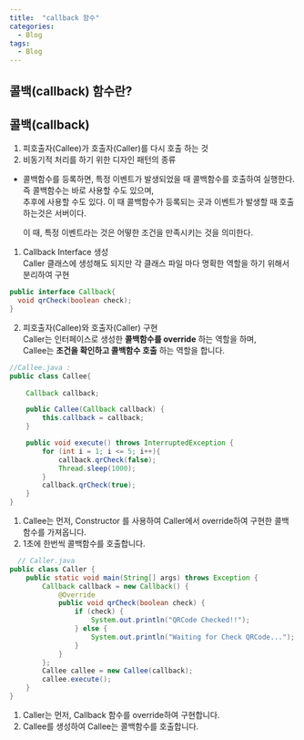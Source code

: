 ```yaml
---
title:  "callback 함수"
categories:
  - Blog
tags:
  - Blog
---
```

## 콜백(callback) 함수란?

## 콜백(callback)

1. 피호출자(Callee)가 호출자(Caller)를 다시 호출 하는 것
2. 비동기적 처리를 하기 위한 디자인 패턴의 종류
  
* 콜백함수를 등록하면, 특정 이벤트가 발생되었을 때 콜백함수를 호출하여 실행한다. 즉 콜백함수는 바로 사용할 수도 있으며,   
  추후에 사용할 수도 있다. 이 때 콜백함수가 등록되는 곳과 이벤트가 발생할 때 호출하는것은 서버이다.
    
    이 때, 특정 이벤트라는 것은 어떻한 조건을 만족시키는 것을 의미한다.
      
1. Callback Interface 생성  
  Caller 클래스에 생성해도 되지만 각 클래스 파일 마다 명확한 역할을 하기 위해서 분리하여 구현
    
  ```java
  public interface Callback{
    void qrCheck(boolean check);
  }
  ```
2. 피호출자(Callee)와 호출자(Caller) 구현  
Caller는 인터페이스로 생성한 __콜백함수를 override__ 하는 역할을 하며,  
Callee는 __조건을 확인하고 콜백함수 호출__ 하는 역할을 합니다.

```java
//Callee.java : 
public class Callee{
  
    Callback callback; 

    public Callee(Callback callback) {
        this.callback = callback;
    }

    public void execute() throws InterruptedException {
        for (int i = 1; i <= 5; i++){
            callback.qrCheck(false);
            Thread.sleep(1000);
        }
        callback.qrCheck(true);
    }
}
```  
  1. Callee는 먼저, Constructor 를 사용하여 Caller에서 override하여 구현한 콜백함수를   가져옵니다.
  2. 1초에 한번씩 콜백함수를 호출합니다.
  ```java
    // Caller.java
  public class Caller {
      public static void main(String[] args) throws Exception {
          Callback callback = new Callback() {
              @Override
              public void qrCheck(boolean check) {
                  if (check) {
                      System.out.println("QRCode Checked!!");
                  } else {
                      System.out.println("Waiting for Check QRCode...");
                  }
              }
          };
          Callee callee = new Callee(callback);
          callee.execute();
      }
  }
  ```
  1. Caller는 먼저, Callback 함수를 override하여 구현합니다.
  2. Callee를 생성하여 Callee는 콜백함수를 호출합니다.
